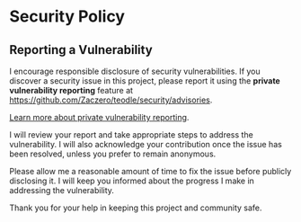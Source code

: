# Security Policy

## Reporting a Vulnerability

I encourage responsible disclosure of security vulnerabilities. If you discover a security issue in this project, please report it using the **private vulnerability reporting** feature at https://github.com/Zaczero/teodle/security/advisories.

[Learn more about private vulnerability reporting](https://docs.github.com/en/code-security/security-advisories/guidance-on-reporting-and-writing/privately-reporting-a-security-vulnerability).

I will review your report and take appropriate steps to address the vulnerability. I will also acknowledge your contribution once the issue has been resolved, unless you prefer to remain anonymous.

Please allow me a reasonable amount of time to fix the issue before publicly disclosing it. I will keep you informed about the progress I make in addressing the vulnerability.

Thank you for your help in keeping this project and community safe.
